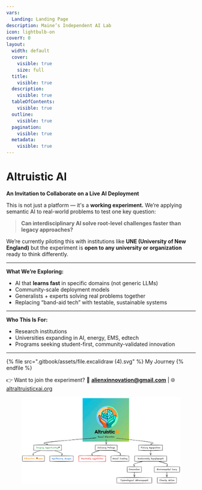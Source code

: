 ```yaml
---
vars:
  Landing: Landing Page
description: Maine’s Independent AI Lab
icon: lightbulb-on
coverY: 0
layout:
  width: default
  cover:
    visible: true
    size: full
  title:
    visible: true
  description:
    visible: true
  tableOfContents:
    visible: true
  outline:
    visible: true
  pagination:
    visible: true
  metadata:
    visible: true
---
```


# Altruistic AI

**An Invitation to Collaborate on a Live AI Deployment**

This is not just a platform — it's a **working experiment.** We’re applying semantic AI to real-world problems to test one key question:

> **Can interdisciplinary AI solve root-level challenges faster than legacy approaches?**

We’re currently piloting this with institutions like **UNE (University of New England)** but the experiment is **open to any university or organization** ready to think differently.

***

**What We’re Exploring:**

* AI that **learns fast** in specific domains (not generic LLMs)
* Community-scale deployment models
* Generalists + experts solving real problems together
* Replacing “band-aid tech” with testable, sustainable systems

***

**Who This Is For:**

* Research institutions
* Universities expanding in AI, energy, EMS, edtech
* Programs seeking student-first, community-validated innovation

***

{% file src=".gitbook/assets/file.excalidraw (4).svg" %}
My Journey
{% endfile %}

👉 Want to join the experiment? 📩 **alienxinnovation@gmail.com** | 🌐 [altraltruisticxai.org](https://altraltruisticxai.org)

<div data-full-width="true"><figure><img src=".gitbook/assets/image.png" alt=""><figcaption></figcaption></figure></div>
